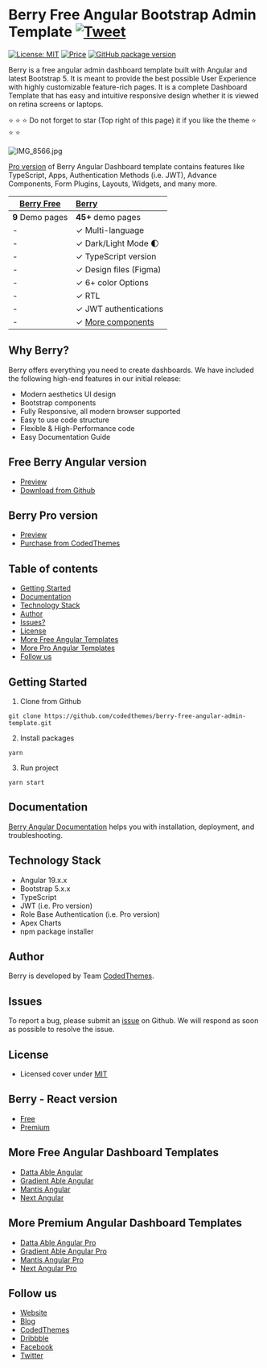 # Berry Free Angular Bootstrap Admin Template [![Tweet](https://img.shields.io/twitter/url/http/shields.io.svg?style=social)](https://twitter.com/intent/tweet?text=Get%20Berry%20Angular%20-%20The%20Most%20Beautiful%20Bootstrap%20Designed%20Admin%20Dashboard%20Template%20&url=https://berrydashboard.io/angular/default&via=codedthemes&hashtags=angular,webdev,developers,typescript)

[![License: MIT](https://img.shields.io/badge/License-MIT-yellow.svg)](https://opensource.org/licenses/MIT)
[![Price](https://img.shields.io/badge/price-FREE-0098f7.svg)](https://github.com/codedthemes/berry-free-angular-admin-template/blob/main/LICENSE)
[![GitHub package version](https://img.shields.io/github/package-json/v/codedthemes/berry-free-angular-admin-template)](https://github.com/codedthemes/berry-free-angular-admin-template/)

Berry is a free angular admin dashboard template built with Angular and latest Bootstrap 5. It is meant to provide the best possible User Experience with highly customizable feature-rich pages. It is a complete Dashboard Template that has easy and intuitive responsive design whether it is viewed on retina screens or laptops.

:star: :star: :star: Do not forget to star (Top right of this page) it if you like the theme :star: :star: :star:

![IMG_8566.jpg](https://org-public-assets.s3.us-west-2.amazonaws.com/Free-Version-Banners/GITHUB-FREE-ANGULAR-REPO-Berry.jpg)

[Pro version](https://berrydashboard.io/angular/default) of Berry Angular Dashboard template contains features like TypeScript, Apps, Authentication Methods (i.e. JWT), Advance Components, Form Plugins, Layouts, Widgets, and many more.

| [Berry Free](https://berrydashboard.io/angular/free/) | [Berry](https://codedthemes.com/item/berry-angular-admin-dashboard-template/?utm_source=free_demo&utm_medium=codedthemes&utm_campaign=button_download_premium) |
| ----------------------------------------------------- | :------------------------------------------------------------------------------------------------------------------------------------------------------------- |
| **9** Demo pages                                      | **45+** demo pages                                                                                                                                             |
| -                                                     | ✓ Multi-language                                                                                                                                               |
| -                                                     | ✓ Dark/Light Mode 🌓                                                                                                                                           |
| -                                                     | ✓ TypeScript version                                                                                                                                           |
| -                                                     | ✓ Design files (Figma)                                                                                                                                         |
| -                                                     | ✓ 6+ color Options                                                                                                                                             |
| -                                                     | ✓ RTL                                                                                                                                                          |
| -                                                     | ✓ JWT authentications                                                                                                                                          |
| -                                                     | ✓ [More components](https://berrydashboard.io/angular/default/basic/alert)                                                                                     |

## Why Berry?

Berry offers everything you need to create dashboards. We have included the following high-end features in our initial release:

- Modern aesthetics UI design
- Bootstrap components
- Fully Responsive, all modern browser supported
- Easy to use code structure
- Flexible & High-Performance code
- Easy Documentation Guide

## Free Berry Angular version

- [Preview](https://berrydashboard.io/angular/free/)
- [Download from Github](https://github.com/codedthemes/berry-free-angular-admin-template)

## Berry Pro version

- [Preview](https://berrydashboard.io/angular/default)
- [Purchase from CodedThemes](https://codedthemes.com/item/berry-angular-admin-dashboard-template/?utm_source=free_demo&utm_medium=codedthemes&utm_campaign=button_download_premium)

## Table of contents

- [Getting Started](#getting-started)
- [Documentation](#documentation)
- [Technology Stack](#technology-stack)
- [Author](#author)
- [Issues?](#issues)
- [License](#license)
- [More Free Angular Templates](#more-free-angular-dashboard-templates)
- [More Pro Angular Templates](#more-premium-angular-dashboard-templates)
- [Follow us](#follow-us)

## Getting Started

1. Clone from Github

```
git clone https://github.com/codedthemes/berry-free-angular-admin-template.git
```

2. Install packages

```
yarn
```

3. Run project

```
yarn start
```

## Documentation

[Berry Angular Documentation](https://codedthemes.gitbook.io/berry-angular/) helps you with installation, deployment, and troubleshooting.

## Technology Stack

- Angular 19.x.x
- Bootstrap 5.x.x
- TypeScript
- JWT (i.e. Pro version)
- Role Base Authentication (i.e. Pro version)
- Apex Charts
- npm package installer

## Author

Berry is developed by Team [CodedThemes](https://codedthemes.com).

## Issues

To report a bug, please submit an [issue](https://github.com/codedthemes/berry-free-angular-admin-template/issues) on Github. We will respond as soon as possible to resolve the issue.

## License

- Licensed cover under [MIT](https://github.com/codedthemes/berry-free-angular-admin-template/blob/master/LICENSE)

## Berry - React version

- [Free](https://berrydashboard.io/free/)
- [Premium](https://material-ui.com/store/items/berry-react-material-admin/)

## More Free Angular Dashboard Templates

- [Datta Able Angular](https://codedthemes.com/item/datta-able-angular-lite/)
- [Gradient Able Angular](https://codedthemes.com/item/gradient-able-angular-free-admin-template/)
- [Mantis Angular](https://codedthemes.com/item/mantis-angular-free-admin-template/)
- [Next Angular](https://codedthemes.com/item/next-free-admin-template/)

## More Premium Angular Dashboard Templates

- [Datta Able Angular Pro](https://codedthemes.com/item/datta-able-angular/?utm_source=free_demo&utm_medium=codedthemes&utm_campaign=button_download_premium)
- [Gradient Able Angular Pro](https://codedthemes.com/item/gradient-able-angular-admin-template/?utm_source=free_demo&utm_medium=codedthemes&utm_campaign=button_download_premium)
- [Mantis Angular Pro](https://codedthemes.com/item/mantis-angular-admin-template/?utm_source=free_demo&utm_medium=codedthemes&utm_campaign=button_download_premium)
- [Next Angular Pro](https://codedthemes.com/item/next-angular-admin-template/)

## Follow us

- [Website](https://berrydashboard.io/angular/default/)
- [Blog](https://blog.berrydashboard.io)
- [CodedThemes](https://codedthemes.com)
- [Dribbble](https://dribbble.com/codedthemes)
- [Facebook](https://www.facebook.com/codedthemes)
- [Twitter](https://twitter.com/codedthemes)
